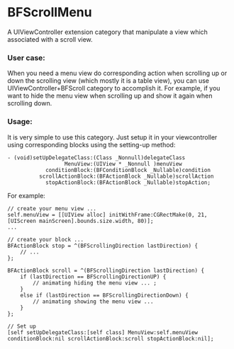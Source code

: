 # BFScrollMenu
A UIViewController extension category that manipulate a view which associated with a scroll view.

### User case:
When you need a menu view do corresponding action when scrolling up or down the scrolling view (which mostly it is a table view), you can use UIViewController+BFScroll category to accomplish it. For example, if you want to hide the menu view when scrolling up and show it again when scrolling down.

### Usage:
It is very simple to use this category. Just setup it in your viewcontroller using corresponding blocks using the setting-up method:

	- (void)setUpDelegateClass:(Class _Nonnull)delegateClass
            	      MenuView:(UIView * _Nonnull )menuView
                conditionBlock:(BFConditionBlock _Nullable)condition
         	  scrollActionBlock:(BFActionBlock _Nullable)scrollAction
           		stopActionBlock:(BFActionBlock _Nullable)stopAction;

For example:

	// create your menu view ...
	self.menuView = [[UIView alloc] initWithFrame:CGRectMake(0, 21, [UIScreen mainScreen].bounds.size.width, 80)];
	...
    
    // create your block ...
    BFActionBlock stop = ^(BFScrollingDirection lastDirection) {
        // ...
    };
    
    BFActionBlock scroll = ^(BFScrollingDirection lastDirection) {
        if (lastDirection == BFScrollingDirectionUP) {
            // animating hiding the menu view ... ;
        }
        else if (lastDirection == BFScrollingDirectionDown) {
            // animating showing the menu view ...
        }
    };
    
    // Set up
    [self setUpDelegateClass:[self class] MenuView:self.menuView conditionBlock:nil scrollActionBlock:scroll stopActionBlock:nil];

